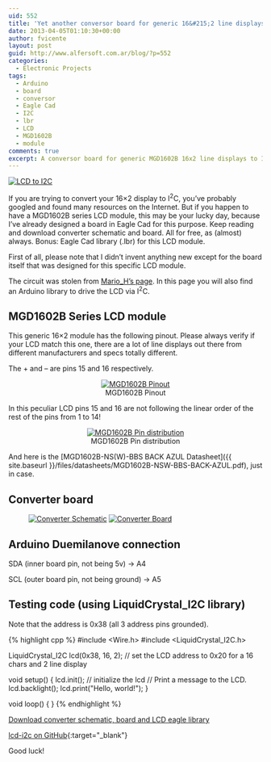 ```yaml
---
uid: 552
title: 'Yet another conversor board for generic 16&#215;2 line displays to I2C'
date: 2013-04-05T01:10:30+00:00
author: fvicente
layout: post
guid: http://www.alfersoft.com.ar/blog/?p=552
categories:
  - Electronic Projects
tags:
  - Arduino
  - board
  - conversor
  - Eagle Cad
  - I2C
  - lbr
  - LCD
  - MGD1602B
  - module
comments: true
excerpt: A conversor board for generic MGD1602B 16x2 line displays to I2C
---
```

<a href="{{ site.baseurl }}/images/lcd_i2c.jpg" target="_blank"><img src="{{ site.baseurl }}/images/lcd_i2c.jpg" alt="LCD to I2C" title="LCD to I2C"/></a>

If you are trying to convert your 16&#215;2 display to I<sup>2</sup>C, you&#8217;ve probably googled and found many resources on the Internet. But if you happen to have a MGD1602B series LCD module, this may be your lucky day, because I&#8217;ve already designed a board in Eagle Cad for this purpose. Keep reading and download converter schematic and board. All for free, as (almost) always. Bonus: Eagle Cad library (.lbr) for this LCD module.

<!--more-->

First of all, please note that I didn&#8217;t invent anything new except for the board itself that was designed for this specific LCD module.

The circuit was stolen from <a href="http://hmario.home.xs4all.nl/arduino/LiquidCrystal_I2C/" title="Mario_H's page" target="_blank">Mario_H&#8217;s page</a>. In this page you will also find an Arduino library to drive the LCD via I<sup>2</sup>C.

## MGD1602B Series LCD module

This generic 16&#215;2 module has the following pinout. Please always verify if your LCD match this one, there are a lot of line displays out there from different manufacturers and specs totally different.

The + and &#8211; are pins 15 and 16 respectively.

<figure style="text-align: center;">
	<a href="{{ site.baseurl }}/images/lcd_i2c_01.png" target="_blank"><img src="{{ site.baseurl }}/images/lcd_i2c_01.png" alt="MGD1602B Pinout" title="MGD1602B Pinout"/></a>
	<figcaption>MGD1602B Pinout</figcaption>
</figure>

In this peculiar LCD pins 15 and 16 are not following the linear order of the rest of the pins from 1 to 14!

<figure style="text-align: center;">
	<a href="{{ site.baseurl }}/images/lcd_i2c_02.png" target="_blank"><img src="{{ site.baseurl }}/images/lcd_i2c_02.png" alt="MGD1602B Pin distribution" title="MGD1602B Pin distribution"/></a>
	<figcaption>MGD1602B Pin distribution</figcaption>
</figure>

And here is the [MGD1602B-NS(W)-BBS BACK AZUL Datasheet]({{ site.baseurl }}/files/datasheets/MGD1602B-NSW-BBS-BACK-AZUL.pdf), just in case.

## Converter board

<figure class="half">
	<a href="{{ site.baseurl }}/images/lcd_i2c_schematic.png" target="_blank"><img src="{{ site.baseurl }}/images/lcd_i2c_schematic.png" alt="Converter Schematic" title="Converter Schematic"/></a>
	<a href="{{ site.baseurl }}/images/lcd_i2c_board.png" target="_blank"><img src="{{ site.baseurl }}/images/lcd_i2c_board.png" alt="Converter Board" title="Converter Board"/></a>
</figure>

## Arduino Duemilanove connection

SDA (inner board pin, not being 5v) -> A4

SCL (outer board pin, not being ground) -> A5

## Testing code (using LiquidCrystal_I2C library)

Note that the address is 0x38 (all 3 address pins grounded).

{% highlight cpp %}
#include <Wire.h>
#include <LiquidCrystal_I2C.h>

LiquidCrystal_I2C lcd(0x38, 16, 2);  // set the LCD address to 0x20 for a 16 chars and 2 line display

void setup()
{
  lcd.init();                      // initialize the lcd
  // Print a message to the LCD.
  lcd.backlight();
  lcd.print("Hello, world!");
}

void loop()
{
}
{% endhighlight %}

<a title="Download converter schematic, board and LCD eagle library" markdown="0" href="https://github.com/fvicente/lcd-i2c/archive/master.zip" class="btn">Download converter schematic, board and LCD eagle library</a>

[lcd-i2c on GitHub](https://github.com/fvicente/lcd-i2c "lcd-i2c on GitHub"){:target="_blank"}

Good luck!
